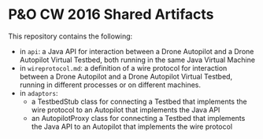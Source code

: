 P&O CW 2016 Shared Artifacts
============================

This repository contains the following:
- in `api`: a Java API for interaction between a Drone Autopilot and a Drone Autopilot Virtual Testbed, both running in the same Java Virtual Machine
- in `wireprotocol.md`: a definition of a wire protocol for interaction between a Drone Autopilot and a Drone Autopilot Virtual Testbed, running in different processes or on different machines.
- in `adaptors`:
  - a TestbedStub class for connecting a Testbed that implements the wire protocol to an Autopilot that implements the Java API
  - an AutopilotProxy class for connecting a Testbed that implements the Java API to an Autopilot that implements the wire protocol
